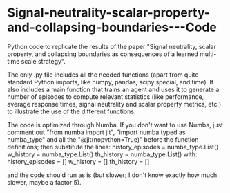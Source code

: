 # Signal-neutrality-scalar-property-and-collapsing-boundaries---Code
Python code to replicate the results of the paper "Signal neutrality, scalar property, and collapsing boundaries as consequences of a learned multi-time scale strategy".

The only .py file includes all the needed functions (apart from quite standard Python imports, like numpy, pandas, scipy.special, and time). It also includes a main function that trains an agent and uses it to generate a number of episodes to compute relevant statistics (like performance, average response times, signal neutrality and scalar property metrics, etc.) to illustrate the use of the different functions.

The code is optimized through Numba. If you don't want to use Numba, just comment out "from numba import jit", "import numba.typed as numba_type" and all the "@jit(nopython=True)" before the function definitions; then substitute the lines:
    history_episodes = numba_type.List()
    w_history = numba_type.List()
    th_history = numba_type.List()
with:
    history_episodes = []
    w_history = []
    th_history = []
    
and the code should run as is (but slower; I don't know exactly how much slower, maybe a factor 5).
